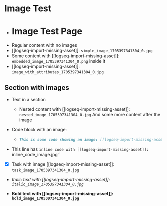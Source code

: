 # Image Test

- # Image Test Page
- Regular content with no images
- [[logseq-import-missing-asset]]: `simple_image_1705397341304_0.jpg`
- Some content with [[logseq-import-missing-asset]]: `embedded_image_1705397341304_0.png` inside it
- [[logseq-import-missing-asset]]: `image_with_attributes_1705397341304_0.jpg`

## Section with images
- Text in a section
	- Nested content with [[logseq-import-missing-asset]]: `nested_image_1705397341304_0.jpg`
	  And some more content after the image
- Code block with an image:
  - ```markdown
    This is some code showing an image: [[logseq-import-missing-asset]]: `code_image_1705397341304_0.jpg`
    ```

- This line has `inline code with [[logseq-import-missing-asset]]: `inline_code_image.jpg``

- [x] Task with image [[logseq-import-missing-asset]]: `task_image_1705397341304_0.jpg`
- *Italic text with [[logseq-import-missing-asset]]: `italic_image_1705397341304_0.jpg`*

- **Bold text with [[logseq-import-missing-asset]]: `bold_image_1705397341304_0.jpg`**